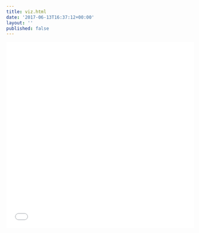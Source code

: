 ```yaml
---
title: viz.html
date: '2017-06-13T16:37:12+00:00'
layout: ''
published: false
---
```

<iframe class='highcharts-iframe' src='//cloud.highcharts.com/embed/uharili' style='border: 0; width: 100%; height: 500px'></iframe>